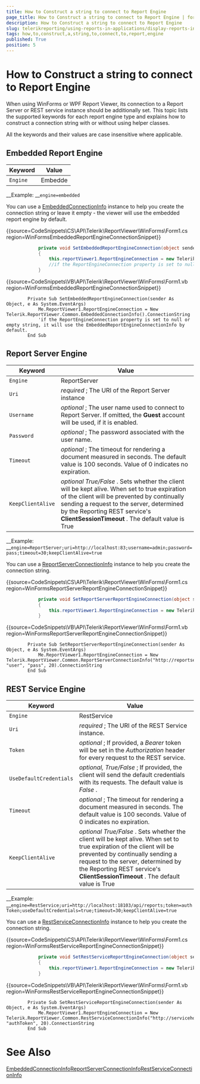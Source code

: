 ```yaml
---
title: How to Construct a string to connect to Report Engine
page_title: How to Construct a string to connect to Report Engine | for Telerik Reporting Documentation
description: How to Construct a string to connect to Report Engine
slug: telerikreporting/using-reports-in-applications/display-reports-in-applications/how-to-construct-a-string-to-connect-to-report-engine
tags: how,to,construct,a,string,to,connect,to,report,engine
published: True
position: 5
---
```


# How to Construct a string to connect to Report Engine



When using WinForms or WPF Report Viewer, its connection to a Report Server or REST service instance should be additionally set.         This topic lists the supported keywords for each report engine type and explains how to construct a connection string with or without using helper classes.       

All the keywords and their values are case insensitive where applicable.       

## Embedded Report Engine


| Keyword | Value |
| ------ | ------ |
|`Engine`|Embedde|




__Example: __`engine=embedded`

You can use a [EmbeddedConnectionInfo](/reporting/api/Telerik.ReportViewer.Common.EmbeddedConnectionInfo) instance to help you create the connection string or           leave it empty - the viewer will use the embedded report engine by default.         

{{source=CodeSnippets\CS\API\Telerik\ReportViewer\WinForms\Form1.cs region=WinFormsEmbeddedReportEngineConnectionSnippet}}
````C#
	        private void SetEmbeddedReportEngineConnection(object sender, System.EventArgs e)
	        {
	            this.reportViewer1.ReportEngineConnection = new Telerik.ReportViewer.Common.EmbeddedConnectionInfo().ConnectionString;
	            //if the ReportEngineConnection property is set to null or empty string, it will use the EmbeddedConnectionInfo by default. 
	        }
````



{{source=CodeSnippets\VB\API\Telerik\ReportViewer\WinForms\Form1.vb region=WinFormsEmbeddedReportEngineConnectionSnippet}}
````VB
	    Private Sub SetEmbeddedReportEngineConnection(sender As Object, e As System.EventArgs)
	        Me.ReportViewer1.ReportEngineConnection = New Telerik.ReportViewer.Common.EmbeddedConnectionInfo().ConnectionString
	        'if the ReportEngineConnection property is set to null or empty string, it will use the EmbeddedReportEngineConnectionInfo by default.
	    End Sub
````



## Report Server Engine


| Keyword | Value |
| ------ | ------ |
|`Engine`|ReportServer|
|`Uri`| *required* ; The URI of the Report Server instance|
|`Username`| *optional* ; The user name used to connect to Report Server. If omitted, the __Guest__ account will be used, if it is enabled.|
|`Password`| *optional* ; The password associated with the user name.|
|`Timeout`| *optional* ; The timeout for rendering a document measured in seconds. The default value is 100 seconds. Value of 0 indicates no expiration.|
|`KeepClientAlive`| *optional True/False* . Sets whether the client will be kept alive. When set to true expiration of the client will                 be prevented by continually sending a request to the server, determined by the Reporting REST service's __ClientSessionTimeout__ . The default value is True|




__Example: __`engine=ReportServer;uri=http://localhost:83;username=admin;password=pass;timeout=30;keepClientAlive=true`

You can use a [ReportServerConnectionInfo](/reporting/api/Telerik.ReportViewer.Common.ReportServerConnectionInfo) instance to help you create the connection string.         

{{source=CodeSnippets\CS\API\Telerik\ReportViewer\WinForms\Form1.cs region=WinFormsReportServerReportEngineConnectionSnippet}}
````C#
	        private void SetReportServerReportEngineConnection(object sender, System.EventArgs e)
	        {
	            this.reportViewer1.ReportEngineConnection = new Telerik.ReportViewer.Common.ReportServerConnectionInfo("http://reportserver:83", "user", "pass", 20).ConnectionString;
	        }
````



{{source=CodeSnippets\VB\API\Telerik\ReportViewer\WinForms\Form1.vb region=WinFormsReportServerReportEngineConnectionSnippet}}
````VB
	    Private Sub SetReportServerReportEngineConnection(sender As Object, e As System.EventArgs)
	        Me.ReportViewer1.ReportEngineConnection = New Telerik.ReportViewer.Common.ReportServerConnectionInfo("http://reportserver:83", "user", "pass", 20).ConnectionString
	    End Sub
````



## REST Service Engine


| Keyword | Value |
| ------ | ------ |
|`Engine`|RestService|
|`Uri`| *required* ; The URI of the REST Service instance.|
|`Token`| *optional* ; If provided, a *Bearer* token will be set in the *Authorization* header for every request to the REST service.|
|`UseDefaultCredentials`| *optional, True/False* ; If provided, the client will send the default credentials with its requests. The default value is *False* .|
|`Timeout`| *optional* ; The timeout for rendering a document measured in seconds. The default value is 100 seconds. Value of 0 indicates no expiration.|
|`KeepClientAlive`| *optional True/False* . Sets whether the client will be kept alive. When set to true expiration of the client will                 be prevented by continually sending a request to the server, determined by the Reporting REST service's __ClientSessionTimeout__ . The default value is True|




__Example: __`engine=RestService;uri=http://localhost:18103/api/reports;token=authToken;useDefaultCredentials=true;timeout=30;keepClientAlive=true`

You can use a [RestServiceConnectionInfo](/reporting/api/Telerik.ReportViewer.Common.RestServiceConnectionInfo) instance to help you create the connection string.         

{{source=CodeSnippets\CS\API\Telerik\ReportViewer\WinForms\Form1.cs region=WinFormsRestServiceReportEngineConnectionSnippet}}
````C#
	        private void SetRestServiceReportEngineConnection(object sender, System.EventArgs e)
	        {
	            this.reportViewer1.ReportEngineConnection = new Telerik.ReportViewer.Common.RestServiceConnectionInfo("http://servicehost:83/api/reports", "authToken", 20).ConnectionString;
	        }
````



{{source=CodeSnippets\VB\API\Telerik\ReportViewer\WinForms\Form1.vb region=WinFormsRestServiceReportEngineConnectionSnippet}}
````VB
	    Private Sub SetRestServiceReportEngineConnection(sender As Object, e As System.EventArgs)
	        Me.ReportViewer1.ReportEngineConnection = New Telerik.ReportViewer.Common.RestServiceConnectionInfo("http://servicehost:83/api/reports", "authToken", 20).ConnectionString
	    End Sub
````



# See Also
[EmbeddedConnectionInfo](/reporting/api/Telerik.ReportViewer.Common.EmbeddedConnectionInfo)[ReportServerConnectionInfo](/reporting/api/Telerik.ReportViewer.Common.ReportServerConnectionInfo)[RestServiceConnectionInfo](/reporting/api/Telerik.ReportViewer.Common.RestServiceConnectionInfo)
